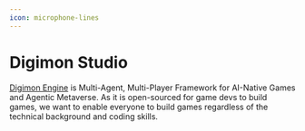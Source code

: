 ```yaml
---
icon: microphone-lines
---
```


# Digimon Studio

[Digimon Engine](https://docs.digimon.tech/digimon) is Multi-Agent, Multi-Player Framework for AI-Native Games and Agentic Metaverse. As it is open-sourced for game devs to build games, we want to enable everyone to build games regardless of the technical background and coding skills.
